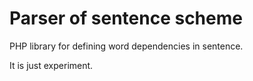 Parser of sentence scheme
=========================

PHP library for defining word dependencies in sentence.

It is just experiment.